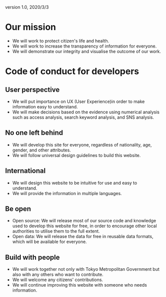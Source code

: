 version 1.0, 2020/3/3
# Our mission

* We will work to protect citizen's life and health.
* We will work to increase the transparency of information for everyone.
* We will demonstrate our integrity and visualise the outcome of our work.

# Code of conduct for developers

## User perspective

* We will put importance on UX (User Experience)in order to make information easy to understand.
* We will make decisions based on the evidence using numerical analysis such as access analysis, search keyword analysis, and SNS analysis.

## No one left behind

* We will develop this site for everyone, regardless of nationality, age, gender, and other attributes.
* We will follow universal design guidelines to build this website.

## International

* We will design this website to be intuitive for use and easy to understand.
* We will provide the information in multiple languages.

## Be open

* Open source: We will release most of our source code and knowledge used to develop this website for free, in order to encourage other local authorities to utilise them to the full extent.
* Open data: We will release the data for free in reusable data formats, which will be available for everyone.

## Build with people

* We will work together not only with Tokyo Metropolitan Government but also with any others who want to contribute.
* We will welcome any citizens' contributions.
* We will continue improving this website with someone who needs information.
